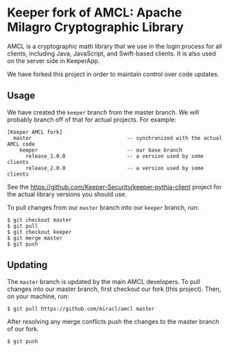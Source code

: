 # Keeper fork of AMCL: Apache Milagro Cryptographic Library

AMCL is a cryptographic math library that we use in the login process for all clients, including Java, JavaScript, and Swift-based clients.
It is also used on the server side in KeeperApp.

We have forked this project in order to maintain control over code updates.

## Usage
We have created the `keeper` branch from the master branch.  We will probably branch off of that for actual projects.  For example:
```
[Keeper AMCL fork]
  master                               -- synchronized with the actual AMCL code
    keeper                             -- our base branch
      release_1.0.0                    -- a version used by some clients
      release_2.0.0                    -- a version used by some clients
```

See the https://github.com/Keeper-Security/keeper-pythia-client project for the actual library versions you should use.

To pull changes from our `master` branch into our `keeper` branch, run:
```
$ git checkout master
$ git pull
$ git checkout keeper
$ git merge master
$ git push
```  

## Updating
The `master` branch is updated by the main AMCL developers.  To pull changes into our master branch, first checkout our fork (this project).
Then, on your machine, run:

```
$ git pull https://github.com/miracl/amcl master
```

After resolving any merge conflicts push the changes to the master branch of our fork.

```
$ git push
```


